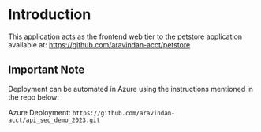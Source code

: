 # Introduction

This application acts as the frontend web tier to the petstore application available at: https://github.com/aravindan-acct/petstore


## Important Note
Deployment can be automated in Azure using the instructions mentioned in the repo below:

Azure Deployment: `https://github.com/aravindan-acct/api_sec_demo_2023.git`

